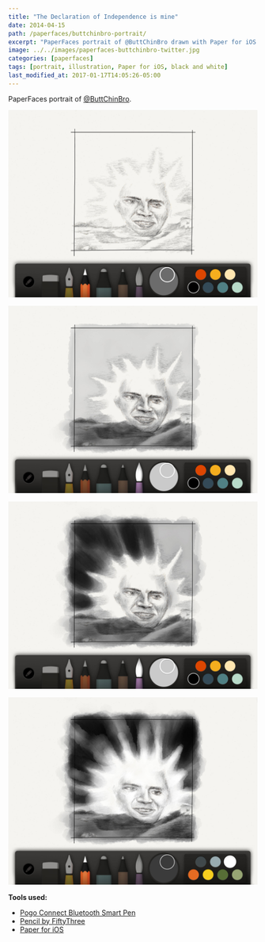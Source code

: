 ```yaml
---
title: "The Declaration of Independence is mine"
date: 2014-04-15
path: /paperfaces/buttchinbro-portrait/
excerpt: "PaperFaces portrait of @ButtChinBro drawn with Paper for iOS on an iPad."
image: ../../images/paperfaces-buttchinbro-twitter.jpg
categories: [paperfaces]
tags: [portrait, illustration, Paper for iOS, black and white]
last_modified_at: 2017-01-17T14:05:26-05:00
---
```


PaperFaces portrait of [@ButtChinBro](https://twitter.com/ButtChinBro).

![Work in process screenshot](../../images/paperfaces-buttchinbro-process-1-lg.jpg)

![Work in process screenshot](../../images/paperfaces-buttchinbro-process-2-lg.jpg)

![Work in process screenshot](../../images/paperfaces-buttchinbro-process-3-lg.jpg)

![Work in process screenshot](../../images/paperfaces-buttchinbro-process-4-lg.jpg)

**Tools used:**

- [Pogo Connect Bluetooth Smart Pen](https://www.amazon.com/gp/product/B009K448L4/ref=as_li_ss_tl?ie=UTF8&camp=1789&creative=390957&creativeASIN=B009K448L4&linkCode=as2&tag=mademist-20)
- [Pencil by FiftyThree](https://www.amazon.com/FiftyThree-Digital-Stylus-Pencil-iPhone/dp/B01JJBUYR4/ref=as_li_ss_tl?keywords=pencil+53&qid=1550586265&s=gateway&sr=8-3&linkCode=ll1&tag=mademist-20&linkId=0134793cb840affff60f2e45a7f64678&language=en_US)
- [Paper for iOS](https://paper.bywetransfer.com/)

